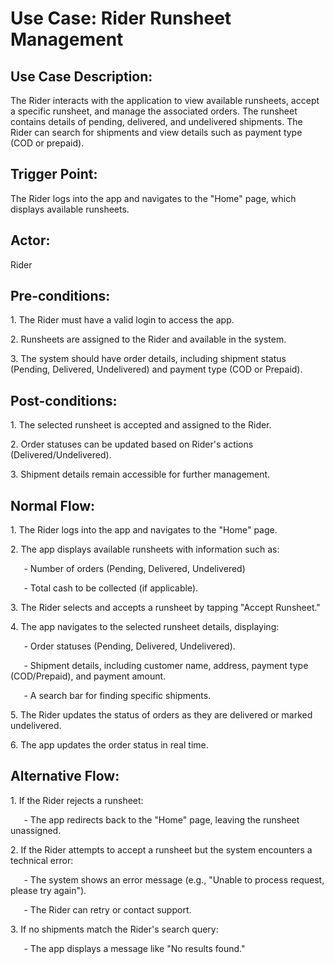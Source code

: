 ﻿# **Use Case: Rider Runsheet Management**
## **Use Case Description:**
The Rider interacts with the application to view available runsheets, accept a specific runsheet, and manage the associated orders. The runsheet contains details of pending, delivered, and undelivered shipments. The Rider can search for shipments and view details such as payment type (COD or prepaid).
## **Trigger Point:**
The Rider logs into the app and navigates to the "Home" page, which displays available runsheets.
## **Actor:**
Rider
## **Pre-conditions:**
1\. The Rider must have a valid login to access the app.

2\. Runsheets are assigned to the Rider and available in the system.

3\. The system should have order details, including shipment status (Pending, Delivered, Undelivered) and payment type (COD or Prepaid).
## **Post-conditions:**
1\. The selected runsheet is accepted and assigned to the Rider.

2\. Order statuses can be updated based on Rider's actions (Delivered/Undelivered).

3\. Shipment details remain accessible for further management.
## **Normal Flow:**
1\. The Rider logs into the app and navigates to the "Home" page.

2\. The app displays available runsheets with information such as:

`   `- Number of orders (Pending, Delivered, Undelivered)

`   `- Total cash to be collected (if applicable).

3\. The Rider selects and accepts a runsheet by tapping "Accept Runsheet."

4\. The app navigates to the selected runsheet details, displaying:

`   `- Order statuses (Pending, Delivered, Undelivered).

`   `- Shipment details, including customer name, address, payment type (COD/Prepaid), and payment amount.

`   `- A search bar for finding specific shipments.

5\. The Rider updates the status of orders as they are delivered or marked undelivered.

6\. The app updates the order status in real time.
## **Alternative Flow:**
1\. If the Rider rejects a runsheet:

`   `- The app redirects back to the "Home" page, leaving the runsheet unassigned.

2\. If the Rider attempts to accept a runsheet but the system encounters a technical error:

`   `- The system shows an error message (e.g., "Unable to process request, please try again").

`   `- The Rider can retry or contact support.

3\. If no shipments match the Rider's search query:

`   `- The app displays a message like "No results found."

